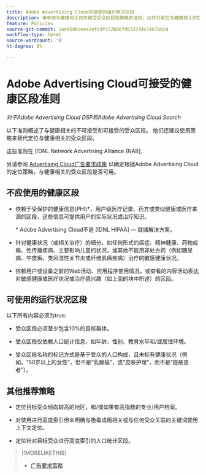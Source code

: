 ```yaml
---
title: Adobe Advertising Cloud可接受的运行状况区段
description: 请参阅与健康相关的可接受受众区段和策略的准则，以作为定位与健康相关的受众区段的替代方法。
feature: Policies
source-git-commit: 1ae45d0ceee2efc4fc52b86fd6737d4c7467a6ca
workflow-type: tm+mt
source-wordcount: '0'
ht-degree: 0%

---
```


# Adobe Advertising Cloud可接受的健康区段准则

*对于Adobe Advertising Cloud DSP和Adobe Advertising Cloud Search*

以下准则概述了与健康相关的不可接受和可接受的受众区段。 他们还建议使用策略来替代定位与健康相关的受众区段。

这些准则在 [!DNL Network Advertising Alliance (NAI)].

另请参阅 [Advertising Cloud广告要求政策](/help/policies/ad-requirements-policy.md) 以确定根据Adobe Advertising Cloud的定位策略，与健康相关的受众区段是否可用。

## 不应使用的健康区段

* 依赖于受保护的健康信息(PHI)\*、用户级医疗记录、药方或类似健康或医疗来源的区段，这些信息可提供用户的实际状况或治疗知识。

   \* Adobe Advertising Cloud不是 [!DNL HIPAA] — 就绪解决方案。

* 针对健康状况（或相关治疗）的细分，如任何形式的癌症、精神健康、药物成瘾、性传播疾病、主要影响儿童的状况，或其他不能用非处方药（例如糖尿病、牛皮癣、类风湿性关节炎或纤维肌痛疾病）治疗的敏感健康状况。

* 依赖用户或设备之前的Web活动、应用程序使用情况，或查看的内容活动表达对敏感健康或医疗状况或治疗感兴趣（如上面的块中所述）的区段。

## 可使用的运行状况区段

以下所有内容必须为true:

* 受众区段必须至少包含10%的目标群体。

* 受众区段仅依赖人口统计信息，如年龄、性别、教育水平和/或居住环境。

* 受众区段名称的标记方式是基于受众的人口构成，且未标有健康状况（例如，“50岁以上的女性”，但不是“乳腺癌”，或“皮肤护理”，而不是“痤疮患者”）。

## 其他推荐策略

* 定位目标受众倾向较高的地区，和/或如果有高指数的专业/用户档案。

* 对使用进行高度索引但未明确与吸毒成瘾相关或与任何受众关联的关键词使用上下文定位。

* 定位针对目标受众进行高度索引的人口统计区段。

>[!MORELIKETHIS]
>
>* [广告要求策略](/help/policies/ad-requirements-policy.md)

